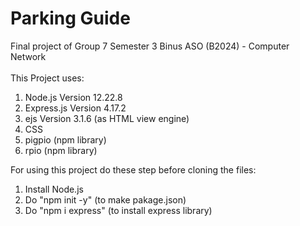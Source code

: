 # Parking Guide
Final project of Group 7 Semester 3 Binus ASO (B2024) - Computer Network <br> <br>
This Project uses:
1. Node.js Version 12.22.8
2. Express.js Version 4.17.2
3. ejs Version 3.1.6 (as HTML view engine)
4. CSS
5. pigpio (npm library)
6. rpio (npm library)

For using this project do these step before cloning the files:
1. Install Node.js
2. Do "npm init -y" (to make pakage.json)
3. Do "npm i express" (to install express library)
